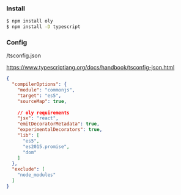 ### Install

```bash
$ npm install oly
$ npm install -D typescript
```

### Config

/tsconfig.json

https://www.typescriptlang.org/docs/handbook/tsconfig-json.html 

```json
{
  "compilerOptions": {
    "module": "commonjs",
    "target": "es5",
    "sourceMap": true,
    
    // oly requirements
    "jsx": "react",
    "emitDecoratorMetadata": true,
    "experimentalDecorators": true,
    "lib": [
      "es5",
      "es2015.promise",
      "dom"
    ]
  },
  "exclude": [
    "node_modules"
  ]
}
```

